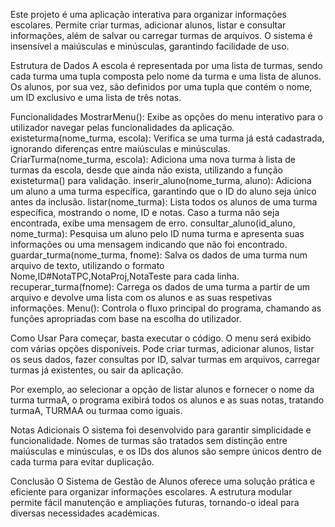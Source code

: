 Este projeto é uma aplicação interativa para organizar informações escolares. Permite criar turmas, adicionar alunos, listar e consultar 
informações, além de salvar ou carregar turmas de arquivos. O sistema é insensível a maiúsculas e minúsculas, garantindo facilidade de uso.

Estrutura de Dados
A escola é representada por uma lista de turmas, sendo cada turma uma tupla composta pelo nome da turma e uma lista de alunos. 
Os alunos, por sua vez, são definidos por uma tupla que contém o nome, um ID exclusivo e uma lista de três notas.

Funcionalidades
MostrarMenu(): Exibe as opções do menu interativo para o utilizador navegar pelas funcionalidades da aplicação.
existeturma(nome_turma, escola): Verifica se uma turma já está cadastrada, ignorando diferenças entre maiúsculas e minúsculas.
CriarTurma(nome_turma, escola): Adiciona uma nova turma à lista de turmas da escola, desde que ainda não exista, 
utilizando a função existeturma() para validação.
inserir_aluno(nome_turma, aluno): Adiciona um aluno a uma turma específica, garantindo que o ID do aluno seja único antes da inclusão.
listar(nome_turma): Lista todos os alunos de uma turma específica, mostrando o nome, ID e notas. Caso a turma não seja encontrada, 
exibe uma mensagem de erro.
consultar_aluno(id_aluno, nome_turma): Pesquisa um aluno pelo ID numa turma e apresenta suas informações ou uma mensagem indicando que não foi 
encontrado.
guardar_turma(nome_turma, fnome): Salva os dados de uma turma num arquivo de texto, 
utilizando o formato Nome,ID#NotaTPC,NotaProj,NotaTeste para cada linha.
recuperar_turma(fnome): Carrega os dados de uma turma a partir de um arquivo e devolve uma lista com os alunos e as suas respetivas informações.
Menu(): Controla o fluxo principal do programa, chamando as funções apropriadas com base na escolha do utilizador.

Como Usar
Para começar, basta executar o código. O menu será exibido com várias opções disponíveis. Pode criar turmas, adicionar alunos, 
listar os seus dados, fazer consultas por ID, salvar turmas em arquivos, carregar turmas já existentes, ou sair da aplicação.

Por exemplo, ao selecionar a opção de listar alunos e fornecer o nome da turma turmaA, o programa exibirá todos os alunos e as suas notas, 
tratando turmaA, TURMAA ou turmaa como iguais.

Notas Adicionais
O sistema foi desenvolvido para garantir simplicidade e funcionalidade. Nomes de turmas são tratados sem distinção entre maiúsculas e minúsculas,
 e os IDs dos alunos são sempre únicos dentro de cada turma para evitar duplicação.

Conclusão
O Sistema de Gestão de Alunos oferece uma solução prática e eficiente para organizar informações escolares. 
A estrutura modular permite fácil manutenção e ampliações futuras, tornando-o ideal para diversas necessidades académicas.